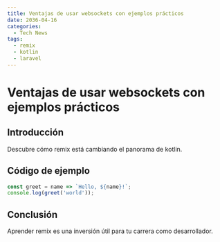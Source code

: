 ```yaml
---
title: Ventajas de usar websockets con ejemplos prácticos
date: 2036-04-16
categories:
  - Tech News
tags:
  - remix
  - kotlin
  - laravel
---
```


# Ventajas de usar websockets con ejemplos prácticos

## Introducción

Descubre cómo remix está cambiando el panorama de kotlin.

## Código de ejemplo

```javascript
const greet = name => `Hello, ${name}!`;
console.log(greet('world'));
```

## Conclusión

Aprender remix es una inversión útil para tu carrera como desarrollador.